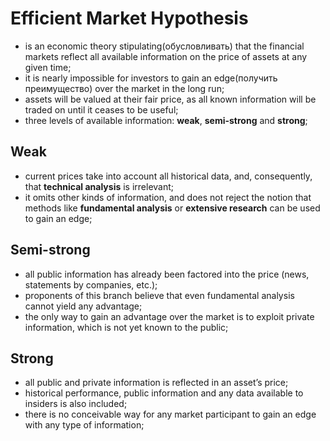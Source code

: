 # Efficient Market Hypothesis

- is an economic theory stipulating(обусловливать) that the financial markets reflect all available information on the price of assets at any given time;
- it is nearly impossible for investors to gain an edge(получить преимущество) over the market in the long run;
- assets will be valued at their fair price, as all known information will be traded on until it ceases to be useful;
- three levels of available information: **weak**, **semi-strong** and **strong**;

## Weak

- current prices take into account all historical data, and, consequently, that **technical analysis** is irrelevant;
- it omits other kinds of information, and does not reject the notion that methods like **fundamental analysis** or **extensive research** can be used to gain an edge;

## Semi-strong

- all public information has already been factored into the price (news, statements by companies, etc.);
- proponents of this branch believe that even fundamental analysis cannot yield any advantage;
- the only way to gain an advantage over the market is to exploit private information, which is not yet known to the public;

## Strong

- all public and private information is reflected in an asset’s price;
- historical performance, public information and any data available to insiders is also included;
- there is no conceivable way for any market participant to gain an edge with any type of information;